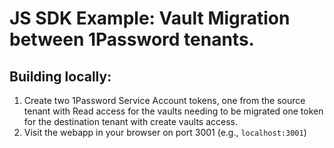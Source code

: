 # JS SDK Example: Vault Migration between 1Password tenants.

## Building locally:
1. Create two 1Password Service Account tokens, one from the source tenant with Read access for the vaults needing to be migrated one token for the destination tenant with create vaults access.
2. Visit the webapp in your browser on port 3001 (e.g., `localhost:3001`)